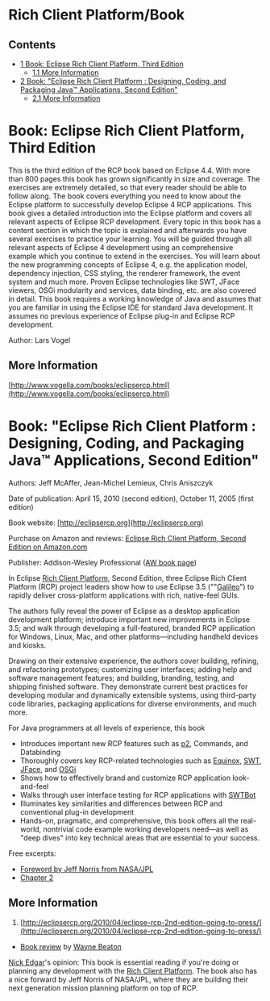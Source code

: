 

Rich Client Platform/Book
=========================

Contents
--------

*   [1 Book: Eclipse Rich Client Platform, Third Edition](#book-eclipse-rich-client-platform-third-edition)
    *   [1.1 More Information](#More-Information)
*   [2 Book: "Eclipse Rich Client Platform : Designing, Coding, and Packaging Java™ Applications, Second Edition"](#book-eclipse-rich-client-platform-designing-coding-and-packaging-java-applications-second-edition)
    *   [2.1 More Information](#More-Information-1)

Book: Eclipse Rich Client Platform, Third Edition
=================================================

This is the third edition of the RCP book based on Eclipse 4.4. 
With more than 800 pages this book has grown significantly in size and coverage. 
The exercises are extremely detailed, so that every reader should be able to follow along. 
The book covers everything you need to know about the Eclipse platform to successfully develop Eclipse 4 RCP applications. 
This book gives a detailed introduction into the Eclipse platform and covers all relevant aspects of Eclipse RCP development. 
Every topic in this book has a content section in which the topic is explained and afterwards you have several exercises to practice your learning. 
You will be guided through all relevant aspects of Eclipse 4 development using an comprehensive example which you continue to extend in the exercises. 
You will learn about the new programming concepts of Eclipse 4, e.g. the application model, dependency injection, CSS styling, the renderer framework, the event system and much more. 
Proven Eclipse technologies like SWT, JFace viewers, OSGi modularity and services, data binding, etc. are also covered in detail. 
This book requires a working knowledge of Java and assumes that you are familiar in using the Eclipse IDE for standard Java development. 
It assumes no previous experience of Eclipse plug-in and Eclipse RCP development.

Author: Lars Vogel

More Information
----------------

[http://www.vogella.com/books/eclipsercp.html](http://www.vogella.com/books/eclipsercp.html)

Book: "Eclipse Rich Client Platform : Designing, Coding, and Packaging Java™ Applications, Second Edition"
==========================================================================================================

Authors: Jeff McAffer, Jean-Michel Lemieux, Chris Aniszczyk

Date of publication: April 15, 2010 (second edition), October 11, 2005 (first edition)

Book website: [http://eclipsercp.org](http://eclipsercp.org)

Purchase on Amazon and reviews: [Eclipse Rich Client Platform, Second Edition on Amazon.com](http://amzn.to/fK3Tky)

Publisher: Addison-Wesley Professional ([AW book page](http://www.awprofessional.com/title/0321334612))

In Eclipse [Rich Client Platform](/Rich_Client_Platform "Rich Client Platform"), Second Edition, three Eclipse Rich Client Platform (RCP) project leaders show how to use Eclipse 3.5 (""[Galileo](/Galileo "Galileo")") to rapidly deliver cross-platform applications with rich, native-feel GUIs.

The authors fully reveal the power of Eclipse as a desktop application development platform; introduce important new improvements in Eclipse 3.5; and walk through developing a full-featured, branded RCP application for Windows, Linux, Mac, and other platforms—including handheld devices and kiosks.

Drawing on their extensive experience, the authors cover building, refining, and refactoring prototypes; customizing user interfaces; adding help and software management features; and building, branding, testing, and shipping finished software. They demonstrate current best practices for developing modular and dynamically extensible systems, using third-party code libraries, packaging applications for diverse environments, and much more.

For Java programmers at all levels of experience, this book

*   Introduces important new RCP features such as [p2](/P2 "P2"), Commands, and Databinding
*   Thoroughly covers key RCP-related technologies such as [Equinox](/Equinox "Equinox"), [SWT](/SWT "SWT"), [JFace](/JFace "JFace"), and [OSGi](/OSGi "OSGi")
*   Shows how to effectively brand and customize RCP application look-and-feel
*   Walks through user interface testing for RCP applications with [SWTBot](/SWTBot "SWTBot")
*   Illuminates key similarities and differences between RCP and conventional plug-in development
*   Hands-on, pragmatic, and comprehensive, this book offers all the real-world, nontrivial code example working developers need—as well as "deep dives" into key technical areas that are essential to your success.

Free excerpts:

*   [Foreword by Jeff Norris from NASA/JPL](http://eclipsercp.org/book/chapters/RCP_Foreward2.pdf)
*   [Chapter 2](http://eclipsercp.org/book/chapters/RCP_Chapter02.pdf)

More Information
----------------

1.  [http://eclipsercp.org/2010/04/eclipse-rcp-2nd-edition-going-to-press/](http://eclipsercp.org/2010/04/eclipse-rcp-2nd-edition-going-to-press/)

*   [Book review](http://www.eclipsezone.com/articles/rcp-review) by [Wayne Beaton](http://wbeaton.blogspot.com)

[Nick Edgar](/Nick_Edgar "Nick Edgar")'s opinion: This book is essential reading if you're doing or planning any development with the [Rich Client Platform](/Rich_Client_Platform "Rich Client Platform"). The book also has a nice forward by Jeff Norris of NASA/JPL, where they are building their next generation mission planning platform on top of RCP.

